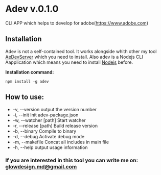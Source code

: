 # Adev v.0.1.0

CLI APP which helps to develop for adobe(https://www.adobe.com)

## Installation

Adev is not a self-contained tool. It works alongside whith other my tool [AeDevServer](https://github.com/punchx/aedevserver) which you need to install.
Also adev is a Nodejs CLI Aapplication which means you need to install [Nodejs](https://nodejs.org/en/) before.

**Installation command:**

```
npm install -g adev
```

## How to use:

- -v, --version output the version number
- -i, --init Init adev-package.json
- -w, --watcher [path] Start watcher
- -r, --release [path] Build release version
- -b, --binary Compile to binary
- -d, --debug <action> Activate debug mode
- -m, --makefile Concat all includes in main file
- -h, --help output usage information

### If you are interested in this tool you can write me on: glowdesign.md@gmail.com

